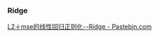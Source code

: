 ### Ridge
[L2＋mse的线性回归正则化--Ridge - Pastebin.com](https://pastebin.com/AeBiCuRH)

### 
<!--stackedit_data:
eyJoaXN0b3J5IjpbLTQyODcyMzY4MV19
-->